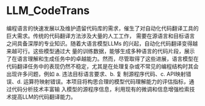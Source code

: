 # LLM_CodeTrans
 编程语言的快速发展以及维护遗留代码库的需求，催生了对自动化代码翻译工具的巨大需求。传统的代码翻译方法涉及大量的人工工作，
 需要在源语言和目标语言之间具备深厚的专业知识。随着大语言模型LLMs 的兴起，自动化代码翻译变得越来越可行。这些模型通过大
 量的训练数据，能够生成多种语言的代码片段，展示了在语言理解和生成任务中的卓越能力。然而，尽管取得了这些进展，语言模型在
 代码翻译任务中的表现仍然不稳定，尤其是在处理复杂或不常见的编程结构时其会出现许多问题，例如  a. 违法目标语言要求、b. 复
 制源程序代码、c. API映射错误、d. 运算符映射错误。本项目将构思合理的模型代码理解能力的评估指标，通过代码分析技术丰富输
 入模型的源程序信息，利用现有的微调和信息增强检索技术提高LLM的代码翻译能力。
